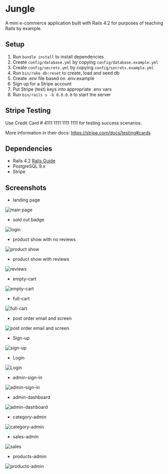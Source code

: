 # Jungle

A mini e-commerce application built with Rails 4.2 for purposes of teaching Rails by example.


## Setup

1. Run `bundle install` to install dependencies
2. Create `config/database.yml` by copying `config/database.example.yml`
3. Create `config/secrets.yml` by copying `config/secrets.example.yml`
4. Run `bin/rake db:reset` to create, load and seed db
5. Create .env file based on .env.example
6. Sign up for a Stripe account
7. Put Stripe (test) keys into appropriate .env vars
8. Run `bin/rails s -b 0.0.0.0` to start the server

## Stripe Testing

Use Credit Card # 4111 1111 1111 1111 for testing success scenarios.

More information in their docs: <https://stripe.com/docs/testing#cards>

## Dependencies

* Rails 4.2 [Rails Guide](http://guides.rubyonrails.org/v4.2/)
* PostgreSQL 9.x
* Stripe

## Screenshots

 - landing page

![main page](docs/Jungle-main.png)

- sold out badge
 
![login](docs/sold-out.png)

- product show with no reviews
 
![product show](docs/review-1.png)

- product show with reviews
 
![reviews](docs/review-2.png)

- empty-cart
 
![empty-cart](docs/empty-cart.png)

- full-cart
 
![full-cart](docs/full-cart.png)

- post order email and screen
 
![post order email and screen](docs/post-order-email.png)

- Sign-up
 
![sign-up](docs/sign-up.png)

- Login
 
![Login](docs/Login.png)

- admin-sign-in
 
![admin-sign-in](docs/admin-sign-in.png)

- admin-dashboard
 
![admin-dashboard](docs/admin-dashboard.png)

- category-admin
 
![category-admin](docs/category-admin.png)

- sales-admin
 
![sales](docs/sales.png)

- products-admin
 
![products-admin](docs/admin-products.png)

